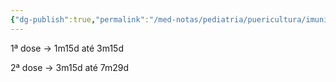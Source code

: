 ```yaml
---
{"dg-publish":true,"permalink":"/med-notas/pediatria/puericultura/imunizacoes/vacina-rotavirus/","tags":["review"]}
---
```


1ª dose -> 1m15d até 3m15d


2ª dose -> 3m15d até 7m29d

